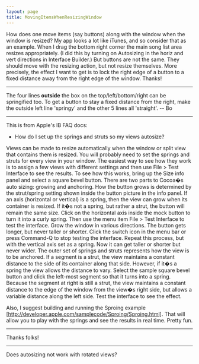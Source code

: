 ```yaml
---
layout: page
title: MovingItemsWhenResizingWindow
---
```


How does one move items (say buttons) along with the window when the window is resized?  My app looks a lot like iTunes, and so consider that as an example.  When I drag the bottom right corner the main song list area resizes appropriately. (I did this by turning on Autosizing in the horiz and vert directions in Interface Builder.)  But buttons are not the same.  They should move with the resizing action, but not resize themselves.  More precisely, the effect I want to get is to lock the right edge of a button to a fixed distance away from the right edge of the window.  Thanks!

----

The four lines **outside** the box on the top/left/bottom/right can be springified too.  To get a button to stay a fixed distance from the right, make the outside left line 'springy' and the other 5 lines all 'straight'.  -- Bo

----

This is from Apple's IB FAQ docs:



* How do I set up the springs and struts so my views autosize?

Views can be made to resize automatically when the window or split view that contains them is resized. You will probably need to set the springs and struts for every view in your window. The easiest way to see how they work is to assign a few views with different settings and then use File > Test Interface to see the results.  To see how this works, bring up the Size info panel and select a square bevel button. There are two parts to Cocoa�s auto sizing: growing and anchoring. How the button grows is determined by the strut/spring setting shown inside the button picture in the info panel. If an axis (horizontal or vertical) is a spring, then the view can grow when its container is resized. If it�s not a spring, but rather a strut, the button will remain the same size.  Click on the horizontal axis inside the mock button to turn it into a curly spring. Then use the menu item File > Test Interface to test the interface. Grow the window in various directions. The button gets longer, but never taller or shorter. Click the switch icon in the menu bar or press Command-Q to stop testing the interface. Repeat this process, but with the vertical axis set as a spring. Now it can get taller or shorter but never wider. The outer set of springs and struts represents how the view is to be anchored. If a segment is a strut, the view maintains a constant distance to the side of its container along that side. However, if it�s a spring the view allows the distance to vary. Select the sample square bevel button and click the left-most segment so that it turns into a spring. Because the segment at right is still a strut, the view maintains a constant distance to the edge of the window from the view�s right side, but allows a variable distance along the left side. Test the interface to see the effect.


Also, I suggest building and running the Sproing example [http://developer.apple.com/samplecode/Sproing/Sproing.html]. That will allow you to play with the springs and see the results in real time. Pretty fun.

----

Thanks folks!

----
Does autosizing not work with rotated views?

